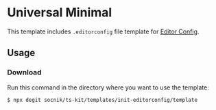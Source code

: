 # Universal Minimal

This template includes `.editorconfig` file template for [Editor Config](https://editorconfig.org/).

## Usage

### Download

Run this command in the directory where you want to use the template:

```shell
$ npx degit socnik/ts-kit/templates/init-editorconfig/template
```
